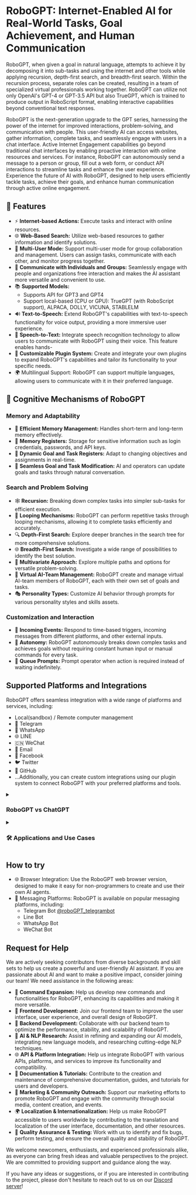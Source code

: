 # RoboGPT: Internet-Enabled AI for Real-World Tasks, Goal Achievement, and Human Communication

RoboGPT, when given a goal in natural language, attempts to achieve it by decomposing it into sub-tasks and using the internet and other tools while applying recursion, depth-first search, and breadth-first search. Within the recursion process, separate roles can be created, resulting in a team of specialized virtual professionals working together. RoboGPT can utilize not only OpenAI's GPT-4 or GPT-3.5 API but also TrueGPT, which is trained to produce output in RoboScript format, enabling interactive capabilities beyond conventional text responses.


RoboGPT is the next-generation upgrade to the GPT series, harnessing the power of the internet for improved interactions, problem-solving, and communication with people. This user-friendly AI can access websites, gather information, complete tasks, and seamlessly engage with users in a chat interface.
Active Internet Engagement capabilities go beyond traditional chat interfaces by enabling proactive interaction with online resources and services. For instance, RoboGPT can autonomously send a message to a person or group, fill out a web form, or conduct API interactions to streamline tasks and enhance the user experience.
Experience the future of AI with RoboGPT, designed to help users efficiently tackle tasks, achieve their goals, and enhance human communication through active online engagement.

## 🚀 Features
- ⚡ **Internet-based Actions:** Execute tasks and interact with online resources.
- 🌐 **Web-Based Search:** Utilize web-based resources to gather information and identify solutions.
- 👥 **Multi-User Mode:** Support multi-user mode for group collaboration and management. Users can assign tasks, communicate with each other, and monitor progress together.
- 💬 **Communicate with Individuals and Groups:** Seamlessly engage with people and organizations
free interaction and makes the AI assistant more versatile and convenient to use.
- 📚 **Supported Models:**
  - Supports API for GPT3 and GPT4
  - Support local-based (CPU or GPU): TrueGPT (with RoboScript support), ALPACA, DOLLY, VICUNA, STABLELM
- 🔊 **Text-to-Speech:** Extend RoboGPT's capabilities with text-to-speech functionality for voice output, providing a more immersive user experience.
- 🎤 **Speech-to-Text:** Integrate speech recognition technology to allow users to communicate with RoboGPT using their voice. This feature enables hands-
- 🔌 **Customizable Plugin System:** Create and integrate your own plugins to expand RoboGPT's capabilities and tailor its functionality to your specific needs.
- 🌍 Multilingual Support: RoboGPT can support multiple languages, allowing users to communicate with it in their preferred language. 

## 🧠 Cognitive Mechanisms of RoboGPT

### Memory and Adaptability
- 💾 **Efficient Memory Management:** Handles short-term and long-term memory effectively.
- 🧠 **Memory Registers:** Storage for sensitive information such as login credentials, passwords, and API keys.
- 🎯 **Dynamic Goal and Task Registers:** Adapt to changing objectives and assignments in real-time.
- 💬 **Seamless Goal and Task Modification:** AI and operators can update goals and tasks through natural conversation.

### Search and Problem Solving
- 🕸️ **Recursion:** Breaking down complex tasks into simpler sub-tasks for efficient execution.
- 🔄 **Looping Mechanisms:** RoboGPT can perform repetitive tasks through looping mechanisms, allowing it to complete tasks efficiently and accurately.
- 🔍 **Depth-First Search:** Explore deeper branches in the search tree for more comprehensive solutions.
- 🌐 **Breadth-First Search:** Investigate a wide range of possibilities to identify the best solution.
- 🌟 **Multivariate Approach:** Explore multiple paths and options for versatile problem-solving.
- 👥 **Virtual AI-Team Management:** RoboGPT create and manage virtual AI-team members of RoboGPT, each with their own set of goals and tasks.
- 🎭 **Personality Types:** Customize AI behavior through prompts for various personality styles and skills assets.

### Customization and Interaction
- 📩 **Incoming Events:** Respond to time-based triggers, incoming messages from different platforms, and other external inputs.
- 🤖 **Autonomy:** RoboGPT autonomously breaks down complex tasks and achieves goals without requiring constant human input or manual commands for every task.
- 📣 **Queue Prompts:** Prompt operator when action is required instead of waiting indefinitely.


## Supported Platforms and Integrations

RoboGPT offers seamless integration with a wide range of platforms and services, including:
- Local(sandbox) / Remote computer management
- 📱 Telegram
- 💬 WhatsApp
- 🌐 LINE
- 🇨🇳 WeChat
- 📧 Email
- 👥 Facebook
- 🐦 Twitter
- 🐙 GitHub
- ...Additionally, you can create custom integrations using our plugin system to connect RoboGPT with your preferred platforms and tools.
  
<details>
<summary><h3>RoboGPT vs ChatGPT</h3></summary>
RoboGPT builds upon the foundations of ChatGPT while offering several key enhancements:
* Passive Information Gathering: RoboGPT effectively extracts relevant information from websites and databases, providing users with the most up-to-date and accurate data for their needs, without requiring manual initiation or step-by-step instructions.
* Active Internet Engagement: RoboGPT proactively interacts with online resources and services, enabling seamless coordination with individuals and organizations to simplify tasks and enhance user experience. For instance, RoboGPT can autonomously order a pizza from a local pizzeria or arrange a taxi pickup without requiring the user to manually initiate contact.
* Enhanced Problem Solving: By leveraging its internet connectivity, RoboGPT can perform more complex tasks and provide more accurate information to users, leading to better problem-solving capabilities.
* Goal Achievement: RoboGPT is designed to help users achieve their goals by not only providing relevant information but also by actively assisting in task execution.
These differences make RoboGPT a more versatile and powerful AI assistant compared to ChatGPT, enhancing the user experience and expanding the range of tasks it can help users accomplish.
</details>

<details>
<summary><h3>🛠️ Applications and Use Cases</h3></summary>
  
RoboGPT offers a wide range of applications and use cases tailored for different target audiences:

#### 📚 Students and Educators
- 📖 Homework Assistance: RoboGPT can provide guidance, explanations, and step-by-step solutions for various academic subjects.
- 📝 Essay Writing and Editing: Get help with brainstorming, writing, and editing essays or academic papers.
- 🗂️ Research Assistance: RoboGPT can search the internet for scholarly articles, journals, and other resources to support academic research.

#### 👩‍💼 Professionals and Entrepreneurs
- 💼 Project Management: Use RoboGPT to manage projects, assign tasks, set deadlines, and monitor progress.
- 📈 Data Analysis: Leverage RoboGPT's capabilities to analyze data, generate insights, and create visualizations.
- 🤝 Networking: RoboGPT can search for potential collaborators, partners, or clients and help initiate contact.

#### 🛠️ Developers and Engineers
- 📝 Code Writing, Debugging, and Editing: RoboGPT can assist in software development tasks, including writing, debugging, testing, and editing code.
- 📚 API Documentation: Get help with understanding and utilizing various APIs in your projects.
- 🚀 Optimization: Receive suggestions and guidance for optimizing code and system performance.

#### 🎨 Creatives and Designers
- 💡 Idea Generation: Generate creative ideas for projects, designs, or campaigns.
- 🖼️ Visual Design Assistance: Receive guidance on visual design elements, color palettes, and layout choices.
- ✍️ Copywriting: Get help with crafting compelling copy for advertisements, social media, and other marketing materials.

#### 💼 Businesses and Organizations
- 📣 Social Media Management: Automate and optimize social media content creation, scheduling, and engagement.
- 📈 Market Research: Conduct competitive analysis, customer surveys, and other market research tasks.
- 🛍️ E-commerce Support: RoboGPT can assist with product recommendations, order processing, and customer support.

#### 🤖 Marketing and Sales
- 📈 Traffic Generation: Use RoboGPT to generate traffic to your website or social media accounts through automated posting and engagement.
- 📊 Lead Generation: Automate lead generation processes and capture leads through chatbots, web forms, and other methods.
- 💼 Sales Support: Use RoboGPT to assist sales teams with lead nurturing, customer engagement, and follow-up.

#### 📞 Customer Support
- 📞 Customer Service: RoboGPT can handle routine customer inquiries and support requests, freeing up support staff to focus on more complex issues.
- 🤖 Chatbots: Use RoboGPT to build and deploy chatbots for customer support and engagement on websites and social media platforms.
- 🧩 Troubleshooting: RoboGPT can assist customers with basic troubleshooting and technical support issues.

#### 🤵 Human Resources
- 📝 Resume Screening: Use RoboGPT to automatically screen resumes and identify qualified candidates for job openings.
- 🎓 Employee Training: RoboGPT can assist with employee training and development by providing personalized guidance and support.
- 🗂️ HR Management: Use RoboGPT to manage HR tasks such as onboarding, benefits enrollment, and performance management.

#### 🤖 Automation
- 🤖 Robotic Process Automation (RPA): Use RoboGPT to automate repetitive and routine tasks, such as data entry, report generation, and document processing.
- 🌐 Web Scraping: Use RoboGPT to extract data from websites and other online sources for analysis and reporting.
- 📂 File Management: RoboGPT can assist with file organization, storage, and retrieval tasks.

#### 🎮 Gaming
- 🎮 Game Design: RoboGPT can assist game designers with concept development, storyboarding, and character creation.
- 🤖 Non-Player Characters (NPCs): Use RoboGPT to create intelligent NPCs that can interact with players and adapt to changing game conditions.
- 🌱 Game Simulation: Use RoboGPT to simulate game scenarios and test different game mechanics and strategies.
</details>


## How to try
- 🌐 Browser Integration: Use the RoboGPT web browser version, designed to make it easy for non-programmers to create and use their own AI agents.
- 📱 Messaging Platforms: RoboGPT is available on popular messaging platforms, including:
  - Telegram Bot [@roboGPT_telegrambot](https://t.me/roboGPT_telegrambot)
  - Line Bot
  - WhatsApp Bot
  - WeChat Bot

## Request for Help
We are actively seeking contributors from diverse backgrounds and skill sets to help us create a powerful and user-friendly AI assistant. If you are passionate about AI and want to make a positive impact, consider joining our team!
We need assistance in the following areas:

- 🚀 **Command Expansion:** Help us develop new commands and functionalities for RoboGPT, enhancing its capabilities and making it more versatile.
- 🎨 **Frontend Development:** Join our frontend team to improve the user interface, user experience, and overall design of RoboGPT.
- 🤖 **Backend Development:** Collaborate with our backend team to optimize the performance, stability, and scalability of RoboGPT.
- 🧠 **AI & NLP Research:** Assist in refining and expanding our AI models, integrating new language models, and researching cutting-edge NLP techniques.
- 🌐 **API & Platform Integration:** Help us integrate RoboGPT with various APIs, platforms, and services to improve its functionality and compatibility.
- 📝 **Documentation & Tutorials:** Contribute to the creation and maintenance of comprehensive documentation, guides, and tutorials for users and developers.
- 📢 **Marketing & Community Outreach:** Support our marketing efforts to promote RoboGPT and engage with the community through social media, content creation, and events.
- 🌍 **Localization & Internationalization:** Help us make RoboGPT accessible to users worldwide by contributing to the translation and localization of the user interface, documentation, and other resources.
- 🔧 **Quality Assurance & Testing:** Work with us to identify and fix bugs, perform testing, and ensure the overall quality and stability of RoboGPT.

We welcome newcomers, enthusiasts, and experienced professionals alike, as everyone can bring fresh ideas and valuable perspectives to the project. We are committed to providing support and guidance along the way.

If you have any ideas or suggestions, or if you are interested in contributing to the project, please don't hesitate to reach out to us on our [Discord server](https://discord.gg/robogpt)!

